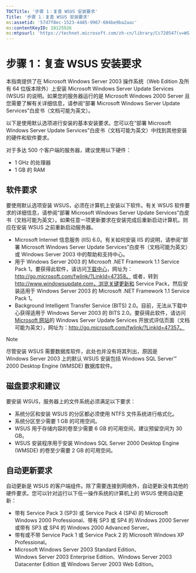 ```yaml
---
TOCTitle: '步骤 1：复查 WSUS 安装要求'
Title: '步骤 1：复查 WSUS 安装要求'
ms:assetid: '57d7f8ec-1523-4485-9967-604be9ba2aac'
ms:contentKeyID: 18125926
ms:mtpsurl: 'https://technet.microsoft.com/zh-cn/library/Cc720547(v=WS.10)'
---
```


步骤 1：复查 WSUS 安装要求
==========================

本指南提供了在 Microsoft Windows Server 2003 操作系统（Web Edition 及所有 64 位版本除外）上安装 Microsoft Windows Server Update Services (WSUS) 的说明。如果您的服务器运行的是 Microsoft Windows 2000 Server 且您需要了解有关详细信息，请参阅“部署 Microsoft Windows Server Update Services”白皮书（文档可能为英文）。

以下是使用默认选项进行安装的基本安装要求。您可以在“部署 Microsoft Windows Server Update Services”白皮书（文档可能为英文）中找到其他安装的硬件和软件要求。

对于多达 500 个客户端的服务器，建议使用以下硬件：

-   1 GHz 的处理器
-   1 GB 的 RAM

软件要求
--------

要使用默认选项安装 WSUS，必须在计算机上安装以下软件。有关 WSUS 软件要求的详细信息，请参阅“部署 Microsoft Windows Server Update Services”白皮书（文档可能为英文）。如果任意一项更新要求在安装完成后重新启动计算机，则应在安装 WSUS 之前重新启动服务器。

-   Microsoft Internet 信息服务 (IIS) 6.0。有关如何安装 IIS 的说明，请参阅“部署 Microsoft Windows Server Update Services”白皮书（文档可能为英文）或 Windows Server 2003 中的帮助和支持中心。
-   用于 Windows Server 2003 的 Microsoft .NET Framework 1.1 Service Pack 1。要获得此软件，请访问[下载中心](http://go.microsoft.com/fwlink/?linkid=47358)，网址为：http://go.microsoft.com/fwlink/?LinkId=47358。
    或者，转到 http://www.windowsupdate.com，浏览关键更新和 Service Pack，然后安装适用于 Windows Server 2003 的 Microsoft .NET Framework 1.1 Service Pack 1。
-   Background Intelligent Transfer Service (BITS) 2.0。目前，无法从下载中心获得适用于 Windows Server 2003 的 BITS 2.0。要获得此软件，请访问 [Microsoft 网站](http://go.microsoft.com/fwlink/?linkid=47357)的 Windows Server Update Services 开放式评估页面（文档可能为英文），网址为：http://go.microsoft.com/fwlink/?LinkId=47357。

> [!Note]  
> 尽管安装 WSUS 需要数据库软件，此处也并没有将其列出，原因是 Windows Server 2003 上的默认 WSUS 安装包括 Windows SQL Server™ 2000 Desktop Engine (WMSDE) 数据库软件。 

磁盘要求和建议
--------------

要安装 WSUS，服务器上的文件系统必须满足以下要求：

-   系统分区和安装 WSUS 的分区都必须使用 NTFS 文件系统进行格式化。
-   系统分区至少需要 1 GB 的可用空间。
-   WSUS 用于存储内容的卷至少需要 6 GB 的可用空间，建议预留空间为 30 GB。
-   WSUS 安装程序用于安装 Windows SQL Server 2000 Desktop Engine (WMSDE) 的卷至少需要 2 GB 的可用空间。

自动更新要求
------------

自动更新是 WSUS 的客户端组件。除了需要连接到网络外，自动更新没有其他的硬件要求。您可以针对运行以下任一操作系统的计算机上的 WSUS 使用自动更新：

-   带有 Service Pack 3 (SP3) 或 Service Pack 4 (SP4) 的 Microsoft Windows 2000 Professional、带有 SP3 或 SP4 的 Windows 2000 Server 或带有 SP3 或 SP4 的 Windows 2000 Advanced Server。
-   带有或不带 Service Pack 1 或 Service Pack 2 的 Microsoft Windows XP Professional。
-   Microsoft Windows Server 2003 Standard Edition、Windows Server 2003 Enterprise Edition、Windows Server 2003 Datacenter Edition 或 Windows Server 2003 Web Edition。
